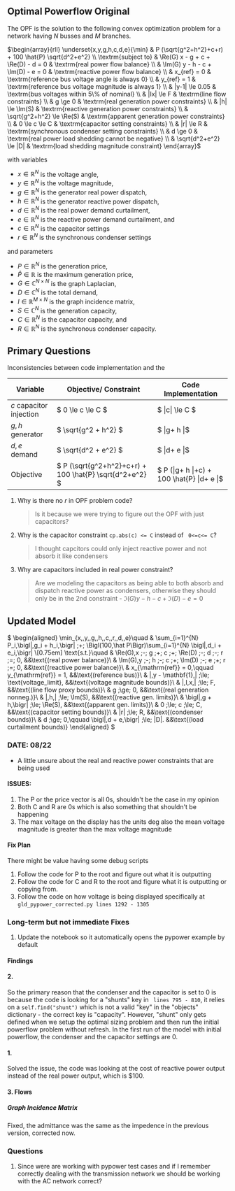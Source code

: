 
## Optimal Powerflow Original

The OPF is the solution to the following convex optimization problem for a
network having $N$ busses and $M$ branches.

$\begin{array}{rll}
    \underset{x,y,g,h,c,d,e}{\min} & P (\sqrt{g^2+h^2}+c+r) + 100 \hat{P} \sqrt{d^2+e^2}
\\
    \textrm{subject to} 
    & \Re(G) x - g + c + \Re(D) - d = 0 & \textrm{real power flow balance} \\
    & \Im(G) y - h - c + \Im(D) - e = 0 & \textrm{reactive power flow balance} \\
    & x_{ref} = 0 & \textrm{reference bus voltage angle is always 0} \\
    & y_{ref} = 1 & \textrm{reference bus voltage magnitude is always 1} \\
    & |y-1| \le 0.05 & \textrm{bus voltages within 5\% of nominal} \\
    & |Ix| \le F & \textrm{line flow constraints} \\
    & g \ge 0 & \textrm{real generation power constraints} \\
    & |h| \le \Im(S) & \textrm{reactive generation power constraints} \\
    & \sqrt{g^2+h^2} \le \Re(S) & \textrm{apparent generation power constraints} \\
    & 0 \le c \le C & \textrm{capacitor setting constraints} \\
    & |r| \le R & \textrm{synchronous condenser setting constraints} \\
    & d \ge 0 & \textrm{real power load shedding cannot be negative} \\
    & \sqrt{d^2+e^2} \le |D| & \textrm{load shedding magnitude constraint}
\end{array}$

with variables

* $x \in \mathbb{R}^N$ is the voltage angle,
* $y \in \mathbb{R}^N$ is the voltage magnitude,
* $g \in \mathbb{R}^N$ is the generator real power dispatch,
* $h \in \mathbb{R}^N$ is the generator reactive power dispatch,
* $d \in \mathbb{R}^N$ is the real power demand curtailment,
* $e \in \mathbb{R}^N$ is the reactive power demand curtailment, and
* $c \in \mathbb{R}^N$ is the capacitor settings
* $r \in \mathbb{R}^N$ is the synchronous condenser settings

and parameters

* $P \in \mathbb{R}^N$ is the generation price,
* $\hat P\in \mathbb{R}$ is the maximum generation price,
* $G \in \mathbb{C}^{N \times N}$ is the graph Laplacian,
* $D \in \mathbb{C}^N$ is the total demand,
* $I \in \mathbb{R}^{M \times N}$ is the graph incidence matrix,
* $S \in \mathbb{C}^N$ is the generation capacity,
* $C \in \mathbb{R}^N$ is the capacitor capacity, and
* $R \in \mathbb{R}^N$ is the synchronous condenser capacity.

## Primary Questions

Inconsistencies between code implementation and the

|Variable | Objective/ Constraint |  Code Implementation |
|----------|----------------------------|------------|
| $c$ capacitor injection| $ 0 \le c \le C $ |    $ \|c\| \le C $|
| $g,h$ generator    | $ \sqrt{g^2 + h^2}   $ | $ \|g+ h \|$  |
| $d, e$  demand    |  $ \sqrt{d^2 + e^2}   $       | $ \|d+ e \|$      |
| Objective  |  $ P (\sqrt{g^2+h^2}+c+r) + 100 \hat{P} \sqrt{d^2+e^2} $ | $ P (\|g+ h \|+c) + 100 \hat{P} \|d+ e \|$ |


1. Why is there no $r$ in OPF problem code?  
    > Is it because we were trying to figure out the OPF with just capacitors?

2. Why is the capacitor constraint ```cp.abs(c) <= C``` instead of ``` 0<=c<= C```?
    > I thought capcitors could only inject reactive power and not absorb it like condensers

3. Why are capacitors included in real power constraint? 
    > Are we modeling the capacitors as being able to both absorb and dispatch reactive power as condensers, otherwise they should only be in the 2nd constraint -  $\Im(G) y - h - c + \Im(D) - e = 0$


## Updated Model 

$
\begin{aligned}
\min_{x,\,y,\,g,\,h,\,c,\,r,\,d,\,e}\quad
& \sum_{i=1}^{N} P_i\,\bigl|\,g_i +  h_i\,\bigr|
\;+\;
\Bigl(100\,\hat P\Bigr)\sum_{i=1}^{N} \bigl|\,d_i + e_i\,\bigr|
\\[0.75em]
\text{s.t.}\quad
& \Re(G)\,x \;-\; g \;+\; c \;+\; \Re(D) \;-\; d \;-\; r \;=\; 0,
&&\text{(real power balance)}\\
& \Im(G)\,y \;-\; h \;-\; c \;+\; \Im(D) \;-\; e \;+\; r \;=\; 0,
&&\text{(reactive power balance)}\\
& x_{\mathrm{ref}} = 0,\qquad y_{\mathrm{ref}} = 1,
&&\text{(reference bus)}\\
& |\,y - \mathbf{1}\,| \;\le\; \text{voltage\_limit},
&&\text{(voltage magnitude bounds)}\\
& |\,I\,x\,| \;\le\; F,
&&\text{(line flow proxy bounds)}\\
& g \;\ge\; 0,
&&\text{(real generation nonneg.)}\\
& |\,h\,| \;\le\; \Im(S),
&&\text{(reactive gen. limits)}\\
& \bigl|\,g +  h\,\bigr| \;\le\; \Re(S),
&&\text{(apparent gen. limits)}\\
& 0 \;\le\; c \;\le\; C,
&&\text{(capacitor setting bounds)}\\
& |r| \;\le\; R,
&&\text{(condenser bounds)}\\
& d \;\ge\; 0,\qquad \bigl|\,d +  e\,\bigr| \;\le\; |D|.
&&\text{(load curtailment bounds)}
\end{aligned}
$

### DATE: 08/22 

* A little unsure about the real and reactive power constraints that are being used

#### ISSUES: 
1. The P or the price vector is all 0s, shouldn't be the case in my opinion 
2. Both C and R are 0s which is also something that shouldn't be happening
3. The max voltage on the display has the units deg also the mean voltage magnitude is greater than the max voltage magnitude



#### Fix Plan
There might be value having some debug scripts 
1. Follow the code for P to the root and figure out what it is outputting 
2. Follow the code for C and R to the root and figure what it is outputting or copying from. 
3. Follow the code on how voltage is being displayed specifically at ```gld_pypower_corrected.py lines 1292 - 1305```


### Long-term but not immediate Fixes 
1. Update the notebook so it automatically opens the pypower example by default

#### Findings

#### 2. 

So the primary reason that the condenser and the capacitor is set to 0 is because the code is looking for a "shunts" key in ``` lines 795 - 810```, it relies on a ```self.find("shunt")``` which is not a valid "key" in the "objects" dictionary - the correct key is "capacity". However, "shunt" only gets defined when we setup the optimal sizing problem and then run the initial powerflow problem without refresh. In the first run of the model with initial powerflow, the condenser and the capacitor settings are 0. 


#### 1. 

Solved the issue, the code was looking at the cost of reactive power output instead of the real power output, which is $100. 


#### 3. Flows 

##### Graph Incidence Matrix
Fixed, the admittance was the same as the impedence in the previous version, corrected now.


### Questions 
1. Since were are working with pypower test cases and if I remember correctly dealing with the transmission network we should be working with the AC network correct? 
